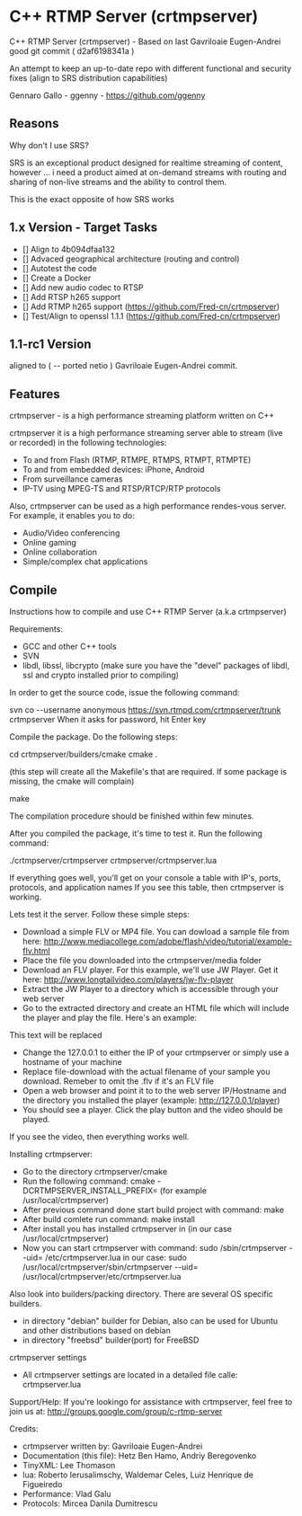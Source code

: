 # C++ RTMP Server (crtmpserver)

C++ RTMP Server (crtmpserver) - Based on last Gavriloaie Eugen-Andrei good git commit ( d2af6198341a )

An attempt to keep an up-to-date repo with different functional and security fixes (align to SRS distribution capabilities)

Gennaro Gallo - ggenny - https://github.com/ggenny

## Reasons

Why don't I use SRS? 

SRS is an exceptional product designed for realtime streaming of content, however ... i need a product aimed at on-demand streams with routing and sharing of non-live streams and the ability to control them.

This is the exact opposite of how SRS works

## 1.x Version - Target Tasks

- [] Align to 4b094dfaa132
- [] Advaced geographical architecture (routing and control)
- [] Autotest the code
- [] Create a Docker
- [] Add new audio codec to RTSP
- [] Add RTSP h265 support
- [] Add RTMP h265 support (https://github.com/Fred-cn/crtmpserver)
- [] Test/Align to openssl 1.1.1 (https://github.com/Fred-cn/crtmpserver)
 
## 1.1-rc1 Version

aligned to ( -- ported netio )  Gavriloaie Eugen-Andrei commit.

## Features

crtmpserver - is a high performance streaming platform written on C++

crtmpserver it is a high performance streaming server able to stream (live or recorded) in the following technologies: 

- To and from Flash (RTMP, RTMPE, RTMPS, RTMPT, RTMPTE) 
- To and from embedded devices: iPhone, Android 
- From surveillance cameras 
- IP-TV using MPEG-TS and RTSP/RTCP/RTP protocols

Also, crtmpserver can be used as a high performance rendes-vous server. For example, it enables you to do: 
- Audio/Video conferencing 
- Online gaming 
- Online collaboration 
- Simple/complex chat applications

## Compile

Instructions how to compile and use C++ RTMP Server (a.k.a crtmpserver)

Requirements:
* GCC and other C++ tools
* SVN
* libdl, libssl, libcrypto
(make sure you have the "devel" packages of libdl, ssl and crypto installed prior to compiling)

In order to get the source code, issue the following command:

svn co --username anonymous https://svn.rtmpd.com/crtmpserver/trunk crtmpserver
When it asks for password, hit Enter key

Compile the package. Do the following steps:

cd crtmpserver/builders/cmake
cmake .

(this step will create all the Makefile's that are required. If some package is missing, the cmake will complain)

make

The compilation procedure should be finished within few minutes.

After you compiled the package, it's time to test it. Run the following command:

./crtmpserver/crtmpserver crtmpserver/crtmpserver.lua

If everything goes well, you'll get on your console a table with IP's, ports, protocols, and application names
If you see this table, then crtmpserver  is working.

Lets test it the server. Follow these simple steps:

* Download a simple FLV or MP4 file. You can dowload a sample file from here: http://www.mediacollege.com/adobe/flash/video/tutorial/example-flv.html
* Place the file you downloaded into the crtmpserver/media folder
* Download an FLV player. For this example, we'll use JW Player. Get it here: http://www.longtailvideo.com/players/jw-flv-player
* Extract the JW Player to a directory which is accessible through your web server
* Go to the extracted directory and create an HTML file which will include the player and play the file. Here's an example:

<html>
<body>
<script type='text/javascript' src='swfobject.js'></script>

<div id='mediaspace'>This text will be replaced</div>

<script type='text/javascript'>
  var so = new SWFObject('player.swf','mpl','640','360','9');
  so.addParam('allowfullscreen','true');
  so.addParam('allowscriptaccess','always');
  so.addParam('wmode','opaque');
  so.addVariable('file','file-download');
  so.addVariable('streamer','rtmp://127.0.0.1/flvplayback/');
  so.write('mediaspace');
</script>
</body>
</html>

* Change the 127.0.0.1 to either the IP of your crtmpserver or simply use a hostname of your machine
* Replace file-download with the actual filename of your sample you download. Remeber to omit the .flv if it's an FLV file
* Open a web browser and point it to to the web server IP/Hostname and the directory you installed the player
(example: http://127.0.0.1/player)
* You should see a player. Click the play button and the video should be played.

If you see the video, then everything works well.

Installing crtmpserver:

* Go to the directory crtmpserver/cmake
* Run the following command: cmake -DCRTMPSERVER_INSTALL_PREFIX=<path> (for example /usr/local/crtmpserver)
* After previous command done start build project with command: make
* After build comlete run command: make install
* After install you has installed crtmpserver in <path>(in our case /usr/local/crtmpserver)
* Now you can start crtmpserver with command: 
	sudo <path>/sbin/crtmpserver --uid=<UID> <path>/etc/crtmpserver.lua
  in our case:
	sudo /usr/local/crtmpserver/sbin/crtmpserver --uid=<UID> /usr/local/crtmpserver/etc/crtmpserver.lua

Also look into builders/packing directory. There are several OS specific builders.
* in directory "debian" builder for Debian, also can be used for Ubuntu and other distributions based on debian
* in directory "freebsd" builder(port) for FreeBSD

crtmpserver settings
* All crtmpserver settings are located in a detailed file calle: crtmpserver.lua

Support/Help:
If you're lookingo for assistance with crtmpserver, feel free to join us at:
http://groups.google.com/group/c-rtmp-server

Credits:
* crtmpserver written by: Gavriloaie Eugen-Andrei
* Documentation (this file): Hetz Ben Hamo, Andriy Beregovenko
* TinyXML: Lee Thomason
* lua: Roberto Ierusalimschy, Waldemar Celes, Luiz Henrique de Figueiredo
* Performance: Vlad Galu
* Protocols: Mircea Danila Dumitrescu
